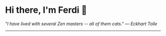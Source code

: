 <h1>Hi there, I'm Ferdi 👋</h1>

<p><em>
  "I have lived with several Zen masters -- all of them cats." — Eckhart Tolle
</em></p>

---
